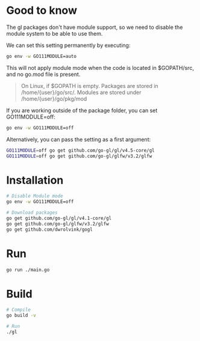 # Good to know
The gl packages don't have module support, so we need to disable the module system to be able to use them.

We can set this setting permanently by executing:
``` bash
go env -w GO111MODULE=auto
```
This will not apply module mode when the code is located in $GOPATH/src, and no go.mod file is present.

> On Linux, if $GOPATH is empty. Packages are stored in /home/{user}/go/src/. Modules are stored under /home/{user}/go/pkg/mod

If you are working outside of the package folder, you can set GO111MODULE=off:
``` bash 
go env -w GO111MODULE=off
```

Alternatively, you can pass the setting as a first argument:
```bash
GO111MODULE=off go get github.com/go-gl/gl/v4.5-core/gl
GO111MODULE=off go get github.com/go-gl/glfw/v3.2/glfw
```

# Installation
```bash
# Disable Module mode
go env -w GO111MODULE=off

# Download packages
go get github.com/go-gl/gl/v4.1-core/gl
go get github.com/go-gl/glfw/v3.2/glfw
go get github.com/dwrolvink/gogl
```

# Run
```bash
go run ./main.go 
```

# Build
``` bash
# Compile
go build -v

# Run
./gl
```